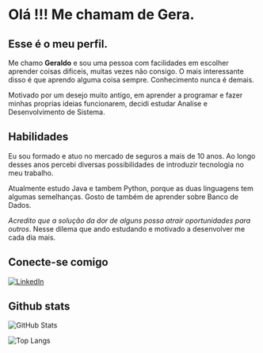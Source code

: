 # Olá !!! Me chamam de Gera.

## Esse é o meu perfil.

Me chamo **Geraldo** e sou uma pessoa com facilidades em escolher aprender coisas dificeis, muitas vezes não consigo. O mais interessante disso é que aprendo alguma coisa sempre. Conhecimento nunca é demais.

Motivado por um desejo muito antigo, em aprender a programar e fazer minhas proprias ideias funcionarem, decidi estudar Analise e Desenvolvimento de Sistema.

## Habilidades
Eu sou formado e atuo no mercado de seguros a mais de 10 anos. Ao longo desses anos percebi diversas possibilidades de introduzir tecnologia no meu trabalho.

Atualmente estudo Java e tambem Python, porque as duas linguagens tem algumas semelhanças.
Gosto de também de aprender sobre Banco de Dados.

*Acredito que a solução da dor de alguns possa atrair oportunidades para outros*. Nesse dilema que ando estudando e motivado a desenvolver me cada dia mais. 

## Conecte-se comigo

[![LinkedIn](https://img.shields.io/badge/LinkedIn-000?style=for-the-badge&logo=linkedin&logoColor=)](https://www.linkedin.com/in/SEUUSERNAME/)


## Github stats

![GitHub Stats](https://github-readme-stats.vercel.app/api?username=GeraSantos&theme=transparent&bg_color=000&border_color=30A3DC&show_icons=true&icon_color=30A3DC&title_color=E94D5F&text_color=FFF)

 
![Top Langs](https://github-readme-stats-git-masterrstaa-rickstaa.vercel.app/api/top-langs/?username=GeraSantos&bg_color=000&border_color=30A3DC&title_color=E94D5F&text_color=FFF)


